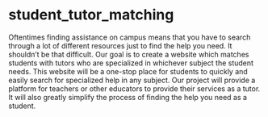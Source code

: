 # student_tutor_matching
Oftentimes finding assistance on campus means that you have to search through a lot of different resources just to find the help you need. It shouldn’t be that difficult. Our goal is to create a website which matches students with tutors who are specialized in whichever subject the student needs. This website will be a one-stop place for students to quickly and easily search for specialized help in any subject. Our project will provide a platform for teachers or other educators to provide their services as a tutor. It will also greatly simplify the process of finding the help you need as a student.
